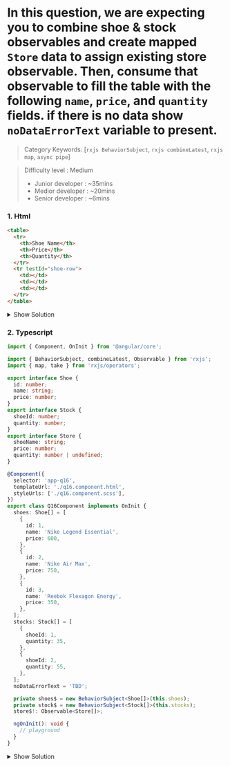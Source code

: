  
# In this question, we are expecting you to combine shoe & stock observables and create mapped `Store` data to assign existing store observable. Then, consume that observable to fill the table with the following `name`, `price`, and `quantity` fields. if there is no data show `noDataErrorText` variable to present.

>Category Keywords: [`rxjs BehaviorSubject`, `rxjs combineLatest`, `rxjs map`, `async pipe`]

>Difficulty level : Medium 
> - Junior developer : ~35mins 
> - Medior developer : ~20mins 
> - Senior developer : ~6mins

### 1. Html

```html
<table>
  <tr>
    <th>Shoe Name</th>
    <th>Price</th>
    <th>Quantity</th>
  </tr>
  <tr testId="shoe-row">
    <td></td>
    <td></td>
    <td></td>
  </tr>
</table>
```

<details>
<summary>Show Solution</summary>
<p>

```html
<table *ngIf="(store$ | async) as store">
  <tr>
    <th>Shoe Name</th>
    <th>Price</th>
    <th>Quantity</th>
  </tr>
  <tr testId="shoe-row" *ngFor="let item of store">
    <td>{{item?.shoeName}}</td>
    <td>{{item?.price}}</td>
    <td>{{item?.quantity ?? noDataErrorText}}</td>
  </tr>
</table>
```

</p>
</details>


### 2. Typescript

```typescript
import { Component, OnInit } from '@angular/core';

import { BehaviorSubject, combineLatest, Observable } from 'rxjs';
import { map, take } from 'rxjs/operators';

export interface Shoe {
  id: number;
  name: string;
  price: number;
}
export interface Stock {
  shoeId: number;
  quantity: number;
}
export interface Store {
  shoeName: string;
  price: number;
  quantity: number | undefined;
}

@Component({
  selector: 'app-q16',
  templateUrl: './q16.component.html',
  styleUrls: ['./q16.component.scss'],
})
export class Q16Component implements OnInit {
  shoes: Shoe[] = [
    {
      id: 1,
      name: 'Nike Legend Essential',
      price: 600,
    },
    {
      id: 2,
      name: 'Nike Air Max',
      price: 750,
    },
    {
      id: 3,
      name: 'Reebok Flexagon Energy',
      price: 350,
    },
  ];
  stocks: Stock[] = [
    {
      shoeId: 1,
      quantity: 35,
    },
    {
      shoeId: 2,
      quantity: 55,
    },
  ];
  noDataErrorText = 'TBD';

  private shoes$ = new BehaviorSubject<Shoe[]>(this.shoes);
  private stock$ = new BehaviorSubject<Stock[]>(this.stocks);
  store$!: Observable<Store[]>;

  ngOnInit(): void {
    // playground
  }
}
```

<details>
<summary>Show Solution</summary>
<p>

```typescript
import { Component, OnInit } from '@angular/core';

import { BehaviorSubject, Observable } from 'rxjs';

export interface Shoe {
  id: number;
  name: string;
  price: number;
}
export interface Stock {
  shoeId: number;
  quantity: number;
}
export interface Store {
  shoeName: string;
  price: number;
  quantity: number | undefined;
}

@Component({
  selector: 'app-q16',
  templateUrl: './q16.component.html',
  styleUrls: ['./q16.component.scss'],
})
export class Q16Component implements OnInit {
  shoes: Shoe[] = [
    {
      id: 1,
      name: 'Nike Legend Essential',
      price: 600,
    },
    {
      id: 2,
      name: 'Nike Air Max',
      price: 750,
    },
    {
      id: 3,
      name: 'Reebok Flexagon Energy',
      price: 350,
    },
  ];
  stocks: Stock[] = [
    {
      shoeId: 1,
      quantity: 35,
    },
    {
      shoeId: 2,
      quantity: 55,
    },
  ];
  noDataErrorText = 'TBD';

  private shoes$ = new BehaviorSubject<Shoe[]>(this.shoes);
  private stock$ = new BehaviorSubject<Stock[]>(this.stocks);
  store$!: Observable<Store[]>;

  ngOnInit(): void {
    this.store$ = combineLatest([this.shoes$, this.stock$]).pipe(
      take(1),
      map(([shoes, stocks]) => {
        return shoes.map((shoe: Shoe) => {
          return {
            shoeName: shoe.name,
            price: shoe.price,
            quantity: stocks.find((st) => st.shoeId === shoe?.id)?.quantity,
          };
        });
      })
    );
  }
}
```

</p>
</details>
 